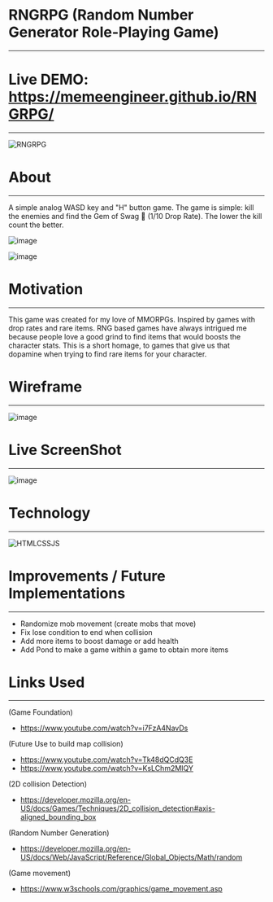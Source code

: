 # RNGRPG (Random Number Generator Role-Playing Game)
_____________
# Live DEMO: https://memeengineer.github.io/RNGRPG/
_____________

![RNGRPG](https://github.com/MemeEngineer/RNGRPG/assets/90629466/f0b6236d-5fb9-49f9-827c-4e49ba188078)

# About
______________
A simple analog WASD key and "H" button game. The game is simple: kill the enemies and find the Gem of Swag 💎 (1/10 Drop Rate). The lower the kill count the better.

![image](https://github.com/MemeEngineer/RNGRPG/assets/90629466/d976107e-ff36-46f3-8b5f-63d2c08d9150)

![image](https://github.com/MemeEngineer/RNGRPG/assets/90629466/e2afc6d8-5d2b-4d61-8175-53a9bc94cc31)

# Motivation
______________
This game was created for my love of MMORPGs. Inspired by games with drop rates and rare items. RNG based games have always intrigued me because people love a good grind to find items that would boosts the character stats. This is a short homage, to games that give us that dopamine when trying to find rare items for your character.

# Wireframe
_____________
![image](https://github.com/MemeEngineer/RNGRPG/assets/90629466/16fb3c07-2351-431e-a07a-50514917c46a)

# Live ScreenShot
_________________
![image](https://github.com/MemeEngineer/RNGRPG/assets/90629466/564835ce-f183-4bb5-b539-82682badef4a)



# Technology
______________

![HTMLCSSJS](https://github.com/MemeEngineer/RNGRPG/assets/90629466/7ce08ecb-c62b-4772-a7e6-647473cf1176)


# Improvements / Future Implementations
______________________________________
- Randomize mob movement (create mobs that move)
- Fix lose condition to end when collision
- Add more items to boost damage or add health
- Add Pond to make a game within a game to obtain more items


# Links Used
_________________
(Game Foundation)
- https://www.youtube.com/watch?v=i7FzA4NavDs

(Future Use to build map collision)
- https://www.youtube.com/watch?v=Tk48dQCdQ3E
- https://www.youtube.com/watch?v=KsLChm2MIQY

(2D collision Detection)
- https://developer.mozilla.org/en-US/docs/Games/Techniques/2D_collision_detection#axis-aligned_bounding_box
  
(Random Number Generation)
- https://developer.mozilla.org/en-US/docs/Web/JavaScript/Reference/Global_Objects/Math/random
  
(Game movement)
- https://www.w3schools.com/graphics/game_movement.asp

